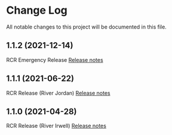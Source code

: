 # Change Log

All notable changes to this project will be documented in this file.

## 1.1.2 (2021-12-14)
RCR Emergency Release
[Release notes](https://eaflood.atlassian.net/browse/IWTF-2633)

## 1.1.1 (2021-06-22)
RCR Release (River Jordan)
[Release notes](https://eaflood.atlassian.net/projects/IWTF/versions/15357/tab/release-report-all-issues)

## 1.1.0 (2021-04-28)
RCR Release (River Irwell)
[Release notes](https://eaflood.atlassian.net/projects/IWTF/versions/15215/tab/release-report-all-issues)
